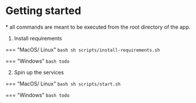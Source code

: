 # Getting started

\* all commands are meant to be executed from the root directory of the app.

1. Install requirements

=== "MacOS/ Linux"
    ``` bash
    sh scripts/install-requirements.sh
    ```
    
=== "Windows"
    ``` bash
    todo
    ```

2. Spin up the services

=== "MacOS/ Linux"
    ``` bash
    sh scripts/start.sh
    ```

=== "Windows"
    ``` bash
    todo
    ```

